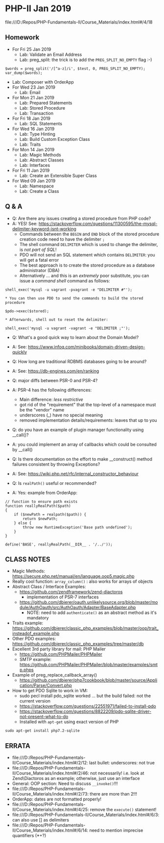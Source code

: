 # PHP-II Jan 2019

file:///D:/Repos/PHP-Fundamentals-II/Course_Materials/index.html#/4/18

## Homework
* For Fri 25 Jan 2019
  * Lab: Validate an Email Address
  * Lab: preg_split: the trick is to add the `PREG_SPLIT_NO_EMPTY` flag :-)
```
$words = preg_split('/[^a-z]/i', $test, 0, PREG_SPLIT_NO_EMPTY);
var_dump($words);
```
  * Lab: Composer with OrderApp
* For Wed 23 Jan 2019
  * Lab: Email
* For Mon 21 Jan 2019
  * Lab: Prepared Statements
  * Lab: Stored Procedure
  * Lab: Transaction
* For Fri 18 Jan 2019
  * Lab: SQL Statements
* For Wed 16 Jan 2019
  * Lab: Type Hinting
  * Lab: Build Custom Exception Class
  * Lab: Traits
* For Mon 14 Jan 2019
  * Lab: Magic Methods
  * Lab: Abstract Classes
  * Lab: Interfaces
* For Fri 11 Jan 2019
  * Lab: Create an Extensible Super Class
* For Wed 09 Jan 2019
  * Lab: Namespace
  * Lab: Create a Class

## Q & A
* Q: Are there any issues creating a stored procedure from PHP code?
* A: YES!  See: https://stackoverflow.com/questions/11300595/the-mysql-delimiter-keyword-isnt-working
    * Commands between the `BEGIN` and `END` block of the stored procedure creation code need to have the delimiter `;`
    * The shell command `DELIMITER` which is used to change the delimiter, is *not part of SQL*!
    * PDO will not send an SQL statement which contains `DELIMITER`: you will get a fatal error
    * The best approach is to create the stored procedure as a database administrator (DBA)
    * Alternatively ... and this is an *extremely* poor substitute, you can issue a _command shell_ command as follows:
```
shell_exec('mysql -u vagrant -pvagrant -e "DELIMITER #"');
```
    * You can then use PDO to send the commands to build the stored procedure
```
$pdo->exec($stored);
```
    * Afterwards, shell out to reset the delimiter:
```
shell_exec('mysql -u vagrant -vagrant -e "DELIMITER ;"');
```

* Q: What's a good quick way to learn about the Domain Model?
* A: See: https://www.infoq.com/minibooks/domain-driven-design-quickly

* Q: How long are traditional RDBMS databases going to be around?
* A: See: https://db-engines.com/en/ranking

* Q: major diffs between PSR-0 and PSR-4?
* A: PSR-4 has the following differences:
    * Main difference: *less restrictive*
    * got rid of the "requirement" that the top-level of a namespace must be the "vendor" name
    * underscores (_) have no special meaning
    * removed implementation details/requirements: leaves that up to you

* Q: do you have an example of plugin manager functionality using __call()?
* A: you could implement an array of callbacks which could be consulted by __call()

* Q: Is there documentation on the effort to make __construct() method failures consistent by throwing Exceptions?
* A: See: https://wiki.php.net/rfc/internal_constructor_behaviour

* Q: Is `realPath()` useful or recommended?
* A: Yes: example from OrderApp:
```
// function to ensure path exists
function reallyRealPath($path)
{
	if ($newPath = realpath($path)) {
		return $newPath;
	} else {
		throw new RuntimeException('Base path undefined');
	}
}

define('BASE', reallyRealPath(__DIR__ . '/../'));
```

## CLASS NOTES
* Magic Methods: https://secure.php.net/manual/en/language.oop5.magic.php
* Really cool function: `array_column()` : also works for arrays of objects
* Abstract Class / Interface Examples:
    * https://github.com/zendframework/zend-diactoros
        * implementation of PSR-7 interfaces
    * https://github.com/dbierer/oauth.unlikelysource.org/blob/master/module/AuthOauth/src/AuthOauth/Adapter/BaseAdapter.php
        * NOTE: need to add `authenticate()` as an abstract method as it's mandatory
* Traits example: https://github.com/dbierer/classic_php_examples/blob/master/oop/trait_insteadof_example.php
* Other PDO examples: https://github.com/dbierer/classic_php_examples/tree/master/db
* Excellent 3rd party library for mail: PHP Mailer
    * https://github.com/PHPMailer/PHPMailer
    * SMTP example: https://github.com/PHPMailer/PHPMailer/blob/master/examples/smtp.phps
* Example of preg_replace_callback_array()
    * https://github.com/dbierer/php7cookbook/blob/master/source/Application/Parse/Convert.php
* How to get PDO Sqlite to work in VM:
    * sudo pecl install pdo_sqlite worked ... but the build failed: not the current version
    * https://stackoverflow.com/questions/22551971/failed-to-install-pdo
    * https://stackoverflow.com/questions/8822209/pdo-sqlite-driver-not-present-what-to-do
    * Installed with `apt-get` using exact version of PHP
```
sudo apt-get install php7.2-sqlite
```

## ERRATA
* file:///D:/Repos/PHP-Fundamentals-II/Course_Materials/index.html#/2/12: last bullet: underscores: not true
* file:///D:/Repos/PHP-Fundamentals-II/Course_Materials/index.html#/2/46: not necessarily! i.e. look at Zend\Diactoros as an example; otherwise, just use an interface
* General: OOP section: Need to discuss `__invoke()`!!!
* file:///D:/Repos/PHP-Fundamentals-II/Course_Materials/index.html#/2/73: there are more than 2!!!
* OrderApp: dates are not formatted properly!
* file:///D:/Repos/PHP-Fundamentals-II/Course_Materials/index.html#/4/25: remove the `execute()` statement!
* file:///D:/Repos/PHP-Fundamentals-II/Course_Materials/index.html#/6/3: can also use [] as delimiters
* file:///D:/Repos/PHP-Fundamentals-II/Course_Materials/index.html#/6/14: need to mention imprecise quantifiers (*+?)
